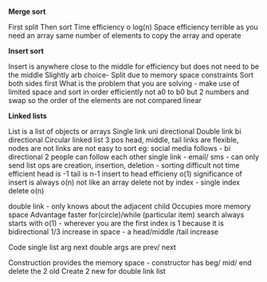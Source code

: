 __Merge sort__

First split
Then sort
Time efficiency o log(n)
Space efficiency terrible as you need an array same number of elements to copy the array and operate

__Insert sort__

Insert is anywhere close to the middle for efficiency but does not need to be the middle
Slightly arb choice- Split due to memory space constraints
Sort both sides first
What is the problem that you are solving - make use of limited space and sort in order efficiently
not a0 to b0 but 2 numbers and swap so the order of the elements are not compared linear 

__Linked lists__

List is a list of objects  or arrays
Single link uni directional
Double link bi directional
Circular linked list
3 pos head, middle, tail
links are flexible, nodes are not
links are not easy to sort
eg: social media follows - bi directional 2 people can follow each other
single link - email/ sms - can only send
list ops are creation, insertion, deletion - sorting difficult not time efficient
head is -1
tail is n-1
insert to head efficieny o(1)
significance of insert is always o(n)
not like an array delete not by index - single index delete o(n)

double link - only knows about the adjacent child
Occupies more memory space
Advantage faster
for(circle)/while (particular item)
search always starts with o(1) - wherever you are the first index is 1 because it is bidirectional
1/3 increase in space - a head/middle /tail increase

Code single list arg next
double args are prev/ next

Construction provides the memory space - constructor has beg/ mid/ end
delete the 2 old
Create 2 new for double link list



